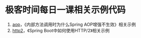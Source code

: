 # 极客时间每日一课相关示例代码

1. [aop](https://github.com/digitalsonic/geektime-everyday/tree/master/aop)，《内部方法调用时为什么Spring AOP增强不生效》相关示例
2. [http2](https://github.com/digitalsonic/geektime-everyday/tree/master/http2)，《Spring Boot中如何使用HTTP/2》相关示例
